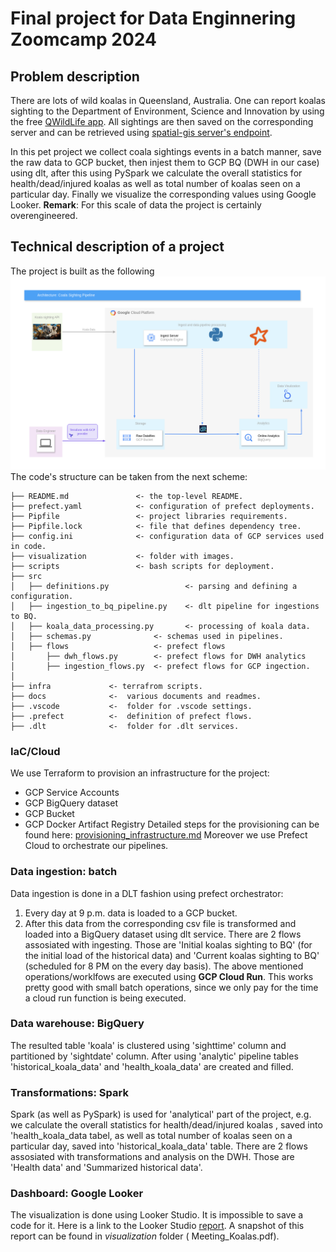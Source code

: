 # Final project for Data Enginnering Zoomcamp 2024

## Problem description
There are lots of wild koalas in Queensland, Australia. One can report koalas sighting to the Department of Environment, Science and Innovation by using the free  [QWildLife app](https://environment.des.qld.gov.au/wildlife/animals/living-with/koalas/report-sightings). All sightings are then saved on the corresponding server and can be retrieved using [spatial-gis server's endpoint](https://spatial-gis.information.qld.gov.au/arcgis/rest/services/QWise/CrocodileSightingsPublicView/FeatureServer/30).

In this pet project we collect coala sightings events in a batch manner,  save the raw data to GCP bucket, then injest them to GCP BQ (DWH in our case) using dlt, after this using PySpark we calculate the overall statistics for health/dead/injured koalas as well as total number of koalas seen on a particular day. Finally we visualize the corresponding values using Google Looker.
**Remark**: For this scale of data the project is certainly overengineered.
## Technical description of a project
The project is built as the following
![Structure](./visualization/koala_app.drawio.png)
The code's structure can be taken from the next scheme:

    ├── README.md               <- the top-level README.
    ├── prefect.yaml            <- configuration of prefect deployments.
    ├── Pipfile                 <- project libraries requirements.
    ├── Pipfile.lock            <- file that defines dependency tree.
    ├── config.ini              <- configuration data of GCP services used in code. 
    ├── visualization           <- folder with images.        
    ├── scripts                 <- bash scripts for deployment.
    ├── src
    │   ├── definitions.py                 <- parsing and defining a configuration.
    │   ├── ingestion_to_bq_pipeline.py    <- dlt pipeline for ingestions to BQ.
    │   ├── koala_data_processing.py       <- processing of koala data.  
    │   ├── schemas.py              <- schemas used in pipelines.
    │   ├── flows                   <- prefect flows 
    │       ├── dwh_flows.py        <- prefect flows for DWH analytics 
    │       ├── ingestion_flows.py  <- prefect flows for GCP ingection.     
    │   
    ├── infra             <- terrafrom scripts.   
    ├── docs              <-  various documents and readmes.
    ├── .vscode           <-  folder for .vscode settings.
    ├── .prefect          <-  definition of prefect flows.
    ├── .dlt              <-  folder for .dlt services.

### IaC/Cloud

We use Terraform to provision an infrastructure for the project:
  - GCP Service Accounts
  - GCP BigQuery dataset
  - GCP Bucket
  - GCP Docker Artifact Registry
Detailed steps for the provisioning can be found here: [provisioning_infrastructure.md](docs/provisioning_infrastructure.md)
Moreover we use Prefect Cloud to orchestrate our pipelines.
### Data ingestion: batch
Data ingestion is done in a DLT fashion using prefect orchestrator:
1. Every day at 9 p.m. data is loaded to a GCP bucket.
2. After this data from the corresponding csv file is transformed and loaded into a BigQuery dataset using dlt service.
There are 2 flows assosiated with ingesting. Those are 'Initial koalas sighting to BQ' (for the initial load of the historical data) and 'Current koalas sighting to BQ' (scheduled for 8 PM on the every day basis).
The above mentioned operations/worklfows are executed using **GCP Cloud Run**. This works pretty good with small batch operations, since we only pay for the time a cloud run function is being executed.
### Data warehouse: BigQuery
The resulted table 'koala' is clustered using 'sighttime' column and    partitioned by 'sightdate' column. After using 'analytic' pipeline tables 'historical_koala_data'
and 'health_koala_data' are created and filled.
### Transformations: Spark
Spark (as well as PySpark) is used for 'analytical' part of the project, e.g. we calculate the overall statistics for health/dead/injured koalas , saved into 'health_koala_data tabel, as well as total number of koalas seen on a particular day, saved into 'historical_koala_data' table.
There are 2 flows assosiated with transformations and analysis on the DWH. Those are 'Health data' and 'Summarized historical data'.
### Dashboard: Google Looker
The visualization is done using Looker Studio. It is impossible to save a code for it. Here is a link to the Looker Studio [report](https://lookerstudio.google.com/reporting/015ce847-729a-4297-8085-b51c5216e0bc/page/HUttD).
A snapshot of this report can be found in _visualization_ folder ( Meeting_Koalas.pdf).